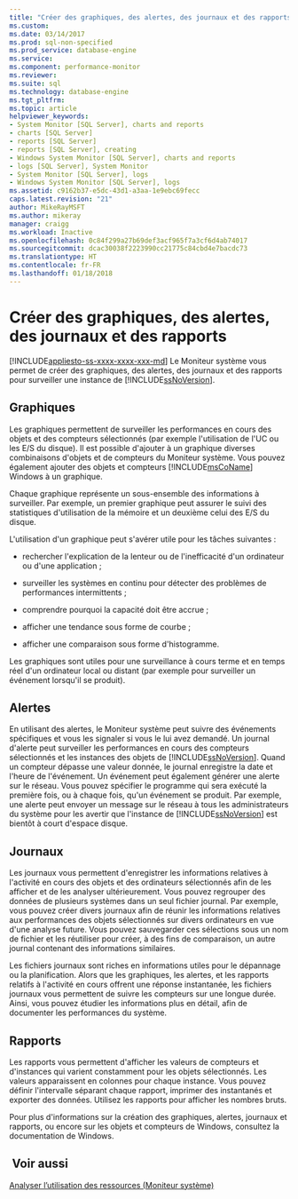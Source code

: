 ```yaml
---
title: "Créer des graphiques, des alertes, des journaux et des rapports | Microsoft Docs"
ms.custom: 
ms.date: 03/14/2017
ms.prod: sql-non-specified
ms.prod_service: database-engine
ms.service: 
ms.component: performance-monitor
ms.reviewer: 
ms.suite: sql
ms.technology: database-engine
ms.tgt_pltfrm: 
ms.topic: article
helpviewer_keywords:
- System Monitor [SQL Server], charts and reports
- charts [SQL Server]
- reports [SQL Server]
- reports [SQL Server], creating
- Windows System Monitor [SQL Server], charts and reports
- logs [SQL Server], System Monitor
- System Monitor [SQL Server], logs
- Windows System Monitor [SQL Server], logs
ms.assetid: c9162b37-e5dc-43d1-a3aa-1e9ebc69fecc
caps.latest.revision: "21"
author: MikeRayMSFT
ms.author: mikeray
manager: craigg
ms.workload: Inactive
ms.openlocfilehash: 0c84f299a27b69def3acf965f7a3cf6d4ab74017
ms.sourcegitcommit: dcac30038f2223990cc21775c84cbd4e7bacdc73
ms.translationtype: HT
ms.contentlocale: fr-FR
ms.lasthandoff: 01/18/2018
---
```

# <a name="create-charts-alerts-logs-and-reports"></a>Créer des graphiques, des alertes, des journaux et des rapports
[!INCLUDE[appliesto-ss-xxxx-xxxx-xxx-md](../../includes/appliesto-ss-xxxx-xxxx-xxx-md.md)] Le Moniteur système vous permet de créer des graphiques, des alertes, des journaux et des rapports pour surveiller une instance de [!INCLUDE[ssNoVersion](../../includes/ssnoversion-md.md)].  
  
## <a name="charts"></a>Graphiques  
 Les graphiques permettent de surveiller les performances en cours des objets et des compteurs sélectionnés (par exemple l'utilisation de l'UC ou les E/S du disque). Il est possible d'ajouter à un graphique diverses combinaisons d'objets et de compteurs du Moniteur système. Vous pouvez également ajouter des objets et compteurs [!INCLUDE[msCoName](../../includes/msconame-md.md)] Windows à un graphique.  
  
 Chaque graphique représente un sous-ensemble des informations à surveiller. Par exemple, un premier graphique peut assurer le suivi des statistiques d'utilisation de la mémoire et un deuxième celui des E/S du disque.  
  
 L'utilisation d'un graphique peut s'avérer utile pour les tâches suivantes :  
  
-   rechercher l'explication de la lenteur ou de l'inefficacité d'un ordinateur ou d'une application ;  
  
-   surveiller les systèmes en continu pour détecter des problèmes de performances intermittents ;  
  
-   comprendre pourquoi la capacité doit être accrue ;  
  
-   afficher une tendance sous forme de courbe ;  
  
-   afficher une comparaison sous forme d'histogramme.  
  
 Les graphiques sont utiles pour une surveillance à cours terme et en temps réel d'un ordinateur local ou distant (par exemple pour surveiller un événement lorsqu'il se produit).  
  
## <a name="alerts"></a>Alertes  
 En utilisant des alertes, le Moniteur système peut suivre des événements spécifiques et vous les signaler si vous le lui avez demandé. Un journal d'alerte peut surveiller les performances en cours des compteurs sélectionnés et les instances des objets de [!INCLUDE[ssNoVersion](../../includes/ssnoversion-md.md)]. Quand un compteur dépasse une valeur donnée, le journal enregistre la date et l'heure de l'événement. Un événement peut également générer une alerte sur le réseau. Vous pouvez spécifier le programme qui sera exécuté la première fois, ou à chaque fois, qu'un événement se produit. Par exemple, une alerte peut envoyer un message sur le réseau à tous les administrateurs du système pour les avertir que l'instance de [!INCLUDE[ssNoVersion](../../includes/ssnoversion-md.md)] est bientôt à court d'espace disque.  
  
## <a name="logs"></a>Journaux  
 Les journaux vous permettent d'enregistrer les informations relatives à l'activité en cours des objets et des ordinateurs sélectionnés afin de les afficher et de les analyser ultérieurement. Vous pouvez regrouper des données de plusieurs systèmes dans un seul fichier journal. Par exemple, vous pouvez créer divers journaux afin de réunir les informations relatives aux performances des objets sélectionnés sur divers ordinateurs en vue d'une analyse future. Vous pouvez sauvegarder ces sélections sous un nom de fichier et les réutiliser pour créer, à des fins de comparaison, un autre journal contenant des informations similaires.  
  
 Les fichiers journaux sont riches en informations utiles pour le dépannage ou la planification. Alors que les graphiques, les alertes, et les rapports relatifs à l'activité en cours offrent une réponse instantanée, les fichiers journaux vous permettent de suivre les compteurs sur une longue durée. Ainsi, vous pouvez étudier les informations plus en détail, afin de documenter les performances du système.  
  
## <a name="reports"></a>Rapports  
 Les rapports vous permettent d'afficher les valeurs de compteurs et d'instances qui varient constamment pour les objets sélectionnés. Les valeurs apparaissent en colonnes pour chaque instance. Vous pouvez définir l'intervalle séparant chaque rapport, imprimer des instantanés et exporter des données. Utilisez les rapports pour afficher les nombres bruts.  
  
 Pour plus d'informations sur la création des graphiques, alertes, journaux et rapports, ou encore sur les objets et compteurs de Windows, consultez la documentation de Windows.  
  
## <a name="see-also"></a> Voir aussi  
 [Analyser l’utilisation des ressources &#40;Moniteur système&#41;](../../relational-databases/performance-monitor/monitor-resource-usage-system-monitor.md)  
  
  
